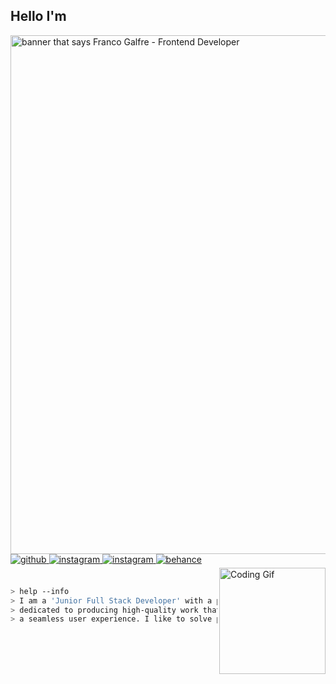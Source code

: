 <h2>Hello I'm</h2> 

<img src="https://imgur.com/LtnZ93v" alt="banner that says Franco Galfre - Frontend Developer" width="830px" heigth="200px" >

<a href="https://github.com/francogalfre" target="_blank">
  <img src=https://img.shields.io/badge/github-%2324292e.svg?&style=for-the-badge&logo=github&logoColor=white alt=github style="margin-bottom: 5px;" />
</a>
<a href="https://instagram.com/franco.code" target="_blank">
  <img src=https://img.shields.io/badge/instagram-%23000000.svg?&style=for-the-badge&logo=instagram&logoColor=white alt=instagram style="margin-bottom: 5px;" />
</a>
<a href="https://instagram.com/francxgalfre" target="_blank">
  <img src=https://img.shields.io/badge/instagram-%23000000.svg?&style=for-the-badge&logo=instagram&logoColor=white alt=instagram style="margin-bottom: 5px;" />
</a>
<a href="https://www.behance.net/franquitogalfre" target="_blank">
  <img src=https://img.shields.io/badge/behance-%23191919.svg?&style=for-the-badge&logo=behance&logoColor=white alt=behance style="margin-bottom: 5px;" />
</a>  

<br />

<div align="top">
  <img align="right" alt="Coding Gif" width="170" src="https://media3.giphy.com/media/IsGGkNl69uMSqgKB1c/giphy.gif" />
</div> 

<br />

````bash
> help --info
> I am a 'Junior Full Stack Developer' with a passion for creating beautiful websites. I am
> dedicated to producing high-quality work that not only looks great, but also delivers 
> a seamless user experience. I like to solve problems and 'be better every day' ❤
````
